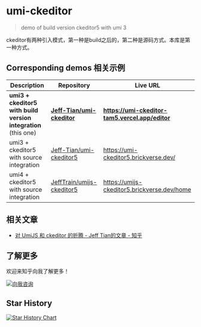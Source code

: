# umi-ckeditor

> demo of build version ckeditor5 with umi 3

ckeditor有两种引入模式，第一种是build之后的，第二种是源码方式。本库是第一种方式。

## Corresponding demos 相关示例

| Description                                                    | Repository                                                                | Live URL                                        |
|----------------------------------------------------------------|---------------------------------------------------------------------------|-------------------------------------------------|
| **umi3 + ckeditor5 with build version integration** (this one) | [**Jeff-Tian/umi-ckeditor**](https://github.com/Jeff-Tian/umi-ckeditor)   | **https://umi-ckeditor-tam5.vercel.app/editor** |
| umi3 + ckeditor5 with source integration                       | [Jeff-Tian/umi-ckeditor5](https://github.com/Jeff-Tian/umi-ckeditor5)     | https://umi-ckeditor5.brickverse.dev/           |
| umi4 + ckeditor5 with source integration                       | [JeffTrain/umijs-ckeditor5](https://github.com/JeffTrain/umijs-ckeditor5) | https://umijs-ckeditor5.brickverse.dev/home     |

## 相关文章

- [对 UmiJS 和 ckeditor 的折腾 - Jeff Tian的文章 - 知乎]( https://zhuanlan.zhihu.com/p/663815578)

## 了解更多

欢迎来知乎向我了解更多！

<a href="https://www.zhihu.com/consult/people/1073548674713423872" target="blank"><img src="https://first-go-vercel.vercel.app/api/dynamicimage" alt="向我咨询"/></a>

## Star History

[![Star History Chart](https://api.star-history.com/svg?repos=Jeff-Tian/umi-ckeditor&type=Date)](https://star-history.com/#Jeff-Tian/umi-ckeditor&Date)
